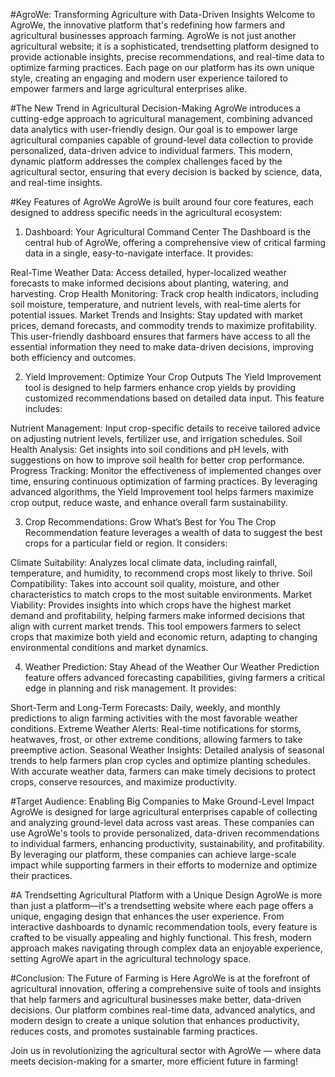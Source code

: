 #AgroWe: Transforming Agriculture with Data-Driven Insights
Welcome to AgroWe, the innovative platform that's redefining how farmers and agricultural businesses approach farming. AgroWe is not just another agricultural website; it is a sophisticated, trendsetting platform designed to provide actionable insights, precise recommendations, and real-time data to optimize farming practices. Each page on our platform has its own unique style, creating an engaging and modern user experience tailored to empower farmers and large agricultural enterprises alike.

#The New Trend in Agricultural Decision-Making
AgroWe introduces a cutting-edge approach to agricultural management, combining advanced data analytics with user-friendly design. Our goal is to empower large agricultural companies capable of ground-level data collection to provide personalized, data-driven advice to individual farmers. This modern, dynamic platform addresses the complex challenges faced by the agricultural sector, ensuring that every decision is backed by science, data, and real-time insights.

#Key Features of AgroWe
AgroWe is built around four core features, each designed to address specific needs in the agricultural ecosystem:

1. Dashboard: Your Agricultural Command Center
The Dashboard is the central hub of AgroWe, offering a comprehensive view of critical farming data in a single, easy-to-navigate interface. It provides:

Real-Time Weather Data: Access detailed, hyper-localized weather forecasts to make informed decisions about planting, watering, and harvesting.
Crop Health Monitoring: Track crop health indicators, including soil moisture, temperature, and nutrient levels, with real-time alerts for potential issues.
Market Trends and Insights: Stay updated with market prices, demand forecasts, and commodity trends to maximize profitability.
This user-friendly dashboard ensures that farmers have access to all the essential information they need to make data-driven decisions, improving both efficiency and outcomes.

2. Yield Improvement: Optimize Your Crop Outputs
The Yield Improvement tool is designed to help farmers enhance crop yields by providing customized recommendations based on detailed data input. This feature includes:

Nutrient Management: Input crop-specific details to receive tailored advice on adjusting nutrient levels, fertilizer use, and irrigation schedules.
Soil Health Analysis: Get insights into soil conditions and pH levels, with suggestions on how to improve soil health for better crop performance.
Progress Tracking: Monitor the effectiveness of implemented changes over time, ensuring continuous optimization of farming practices.
By leveraging advanced algorithms, the Yield Improvement tool helps farmers maximize crop output, reduce waste, and enhance overall farm sustainability.

3. Crop Recommendations: Grow What’s Best for You
The Crop Recommendation feature leverages a wealth of data to suggest the best crops for a particular field or region. It considers:

Climate Suitability: Analyzes local climate data, including rainfall, temperature, and humidity, to recommend crops most likely to thrive.
Soil Compatibility: Takes into account soil quality, moisture, and other characteristics to match crops to the most suitable environments.
Market Viability: Provides insights into which crops have the highest market demand and profitability, helping farmers make informed decisions that align with current market trends.
This tool empowers farmers to select crops that maximize both yield and economic return, adapting to changing environmental conditions and market dynamics.

4. Weather Prediction: Stay Ahead of the Weather
Our Weather Prediction feature offers advanced forecasting capabilities, giving farmers a critical edge in planning and risk management. It provides:

Short-Term and Long-Term Forecasts: Daily, weekly, and monthly predictions to align farming activities with the most favorable weather conditions.
Extreme Weather Alerts: Real-time notifications for storms, heatwaves, frost, or other extreme conditions, allowing farmers to take preemptive action.
Seasonal Weather Insights: Detailed analysis of seasonal trends to help farmers plan crop cycles and optimize planting schedules.
With accurate weather data, farmers can make timely decisions to protect crops, conserve resources, and maximize productivity.

#Target Audience: Enabling Big Companies to Make Ground-Level Impact
AgroWe is designed for large agricultural enterprises capable of collecting and analyzing ground-level data across vast areas. These companies can use AgroWe's tools to provide personalized, data-driven recommendations to individual farmers, enhancing productivity, sustainability, and profitability. By leveraging our platform, these companies can achieve large-scale impact while supporting farmers in their efforts to modernize and optimize their practices.

#A Trendsetting Agricultural Platform with a Unique Design
AgroWe is more than just a platform—it's a trendsetting website where each page offers a unique, engaging design that enhances the user experience. From interactive dashboards to dynamic recommendation tools, every feature is crafted to be visually appealing and highly functional. This fresh, modern approach makes navigating through complex data an enjoyable experience, setting AgroWe apart in the agricultural technology space.

#Conclusion: The Future of Farming is Here
AgroWe is at the forefront of agricultural innovation, offering a comprehensive suite of tools and insights that help farmers and agricultural businesses make better, data-driven decisions. Our platform combines real-time data, advanced analytics, and modern design to create a unique solution that enhances productivity, reduces costs, and promotes sustainable farming practices.

Join us in revolutionizing the agricultural sector with AgroWe — where data meets decision-making for a smarter, more efficient future in farming!

